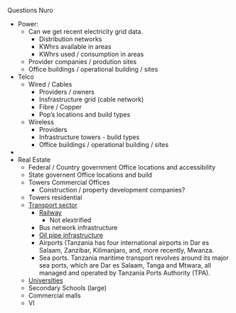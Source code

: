 Questions Nuro



* Power:
    * Can we get recent electricity grid data.
        * Distribution networks
        * KWhrs available in areas
        * KWhrs used  / consumption in areas
    * Provider companies / prodution sites
    * Office buildings / operational building  / sites
* Telco
    * Wired / Cables
        * Providers / owners
        * Insfrastructure grid (cable network)
        * Fibre / Copper
        * Pop’s locations and build types
    * Wireless 
        * Providers
        * Infrastructure towers - build types
        * Office buildings / operational building  / sites
* 
* Real Estate 
    * Federal / Country government Office locations and accessibility
    * State governent Office locations and build
    * Towers Commercial Offices
        * Construction / property development companies?
    * Towers residential
    * [Transport sector](https://www.tanzaniainvest.com/transport/tanzania-transport-sector-report-full)
        * [Railway](https://en.wikipedia.org/wiki/Tanzania_Railways_Limited)
            * Not elextrified
        * Bus network infrastructure
        * [Oil pipe infrastructure ](https://en.wikipedia.org/wiki/East_African_Crude_Oil_Pipeline)
        * Airports (Tanzania has four international airports in Dar es Salaam, Zanzibar, Kilimanjaro, and, more recently, Mwanza.
        * Sea ports. Tanzania maritime transport revolves around its major sea ports, which are Dar es Salaam, Tanga and Mtwara, all managed and operated by Tanzania Ports Authority (TPA).
    * [Universities](https://en.wikipedia.org/wiki/List_of_universities_and_colleges_in_Tanzania)
    * Secondary Schools (large)
    * Commercial malls
    * VI